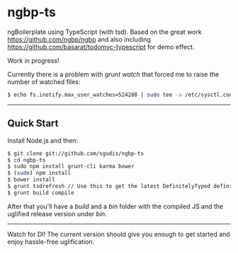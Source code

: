 # ngbp-ts
ngBoilerplate using TypeScript (with tsd).
Based on the great work https://github.com/ngbp/ngbp and also including https://github.com/basarat/todomvc-typescript for demo effect.

Work in progress!

Currently there is a problem with *grunt watch* that forced me to raise the number of watched files:
```sh
$ echo fs.inotify.max_user_watches=524288 | sudo tee -a /etc/sysctl.conf && sudo sysctl -p
```

***

## Quick Start

Install Node.js and then:

```sh
$ git clone git://github.com/sgudis/ngbp-ts
$ cd ngbp-ts
$ sudo npm install grunt-cli karma bower
$ (sudo) npm install
$ bower install
$ grunt tsdrefresh // Use this to get the latest DefinitelyTyped definitions.
$ grunt build compile
```

After that you'll have a *build* and a *bin* folder with the compiled JS and the uglified release version under *bin*.

***

Watch for DI! The current version should give you enough to get started and enjoy hassle-free uglification.
